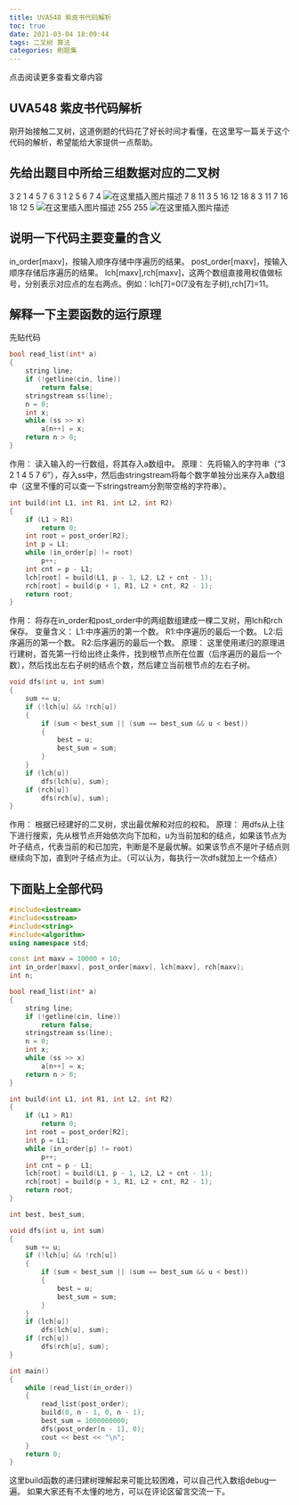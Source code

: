 ```yaml
---
title: UVA548 紫皮书代码解析
toc: true
date: 2021-03-04 18:09:44
tags: 二叉树 算法
categories: 刷题集
---
```


​​点击阅读更多查看文章内容<!--more-->

## UVA548 紫皮书代码解析
刚开始接触二叉树，这道例题的代码花了好长时间才看懂，在这里写一篇关于这个代码的解析，希望能给大家提供一点帮助。

## 先给出题目中所给三组数据对应的二叉树
3 2 1 4 5 7 6
3 1 2 5 6 7 4
![在这里插入图片描述](https://cdn.jsdelivr.net/gh/shnpd/blog-pic@main/csdn/55a2cf156496e516114d80d1d8a8bae2_1740931379086.png)
7 8 11 3 5 16 12 18
8 3 11 7 16 18 12 5
![在这里插入图片描述](https://cdn.jsdelivr.net/gh/shnpd/blog-pic@main/csdn/e2e4617936c21ac2d6e2c5ded7e29774_1740931379086.png)
255
255
![在这里插入图片描述](https://cdn.jsdelivr.net/gh/shnpd/blog-pic@main/csdn/946d5d505f78a931ceeced7a0e3a51fa_1740931379086.png)



## 说明一下代码主要变量的含义

in_order[maxv]，按输入顺序存储中序遍历的结果。
post_order[maxv]，按输入顺序存储后序遍历的结果。
lch[maxv],rch[maxv]，这两个数组直接用权值做标号，分别表示对应点的左右两点。例如：lch[7]=0(7没有左子树),rch[7]=11。

## 解释一下主要函数的运行原理
先贴代码

```cpp
bool read_list(int* a)
{
	string line;
	if (!getline(cin, line))
		return false;
	stringstream ss(line);
	n = 0;
	int x;
	while (ss >> x)
		a[n++] = x;
	return n > 0;
}
```
作用：
读入输入的一行数组，将其存入a数组中。
原理：
先将输入的字符串（“3 2 1 4 5 7 6”），存入ss中，然后由stringstream将每个数字单独分出来存入a数组中（这里不懂的可以查一下stringstream分割带空格的字符串）。

```cpp
int build(int L1, int R1, int L2, int R2)
{
	if (L1 > R1)
		return 0;
	int root = post_order[R2];
	int p = L1;
	while (in_order[p] != root)
		p++;
	int cnt = p - L1;
	lch[root] = build(L1, p - 1, L2, L2 + cnt - 1);
	rch[root] = build(p + 1, R1, L2 + cnt, R2 - 1);
	return root;
}
```
作用：
将存在in_order和post_order中的两组数组建成一棵二叉树，用lch和rch保存。
变量含义：
L1:中序遍历的第一个数。
R1:中序遍历的最后一个数。
L2:后序遍历的第一个数。
R2:后序遍历的最后一个数。
原理：
这里使用递归的原理进行建树，首先第一行给出终止条件，找到根节点所在位置（后序遍历的最后一个数），然后找出左右子树的结点个数，然后建立当前根节点的左右子树。

```cpp
void dfs(int u, int sum)
{
	sum += u;
	if (!lch[u] && !rch[u])
	{
		if (sum < best_sum || (sum == best_sum && u < best))
		{
			best = u;
			best_sum = sum;
		}
	}
	if (lch[u])
		dfs(lch[u], sum);
	if (rch[u])
		dfs(rch[u], sum);
}

```
作用：
根据已经建好的二叉树，求出最优解和对应的权和。
原理：
用dfs从上往下进行搜索，先从根节点开始依次向下加和，u为当前加和的结点，如果该节点为叶子结点，代表当前的和已加完，判断是不是最优解。如果该节点不是叶子结点则继续向下加，直到叶子结点为止。（可以认为，每执行一次dfs就加上一个结点）

## 下面贴上全部代码

```cpp
#include<iostream>
#include<sstream>
#include<string>
#include<algorithm>
using namespace std;

const int maxv = 10000 + 10;
int in_order[maxv], post_order[maxv], lch[maxv], rch[maxv];
int n;

bool read_list(int* a)
{
	string line;
	if (!getline(cin, line))
		return false;
	stringstream ss(line);
	n = 0;
	int x;
	while (ss >> x)
		a[n++] = x;
	return n > 0;
}

int build(int L1, int R1, int L2, int R2)
{
	if (L1 > R1)
		return 0;
	int root = post_order[R2];
	int p = L1;
	while (in_order[p] != root)
		p++;
	int cnt = p - L1;
	lch[root] = build(L1, p - 1, L2, L2 + cnt - 1);
	rch[root] = build(p + 1, R1, L2 + cnt, R2 - 1);
	return root;
}

int best, best_sum;

void dfs(int u, int sum)
{
	sum += u;
	if (!lch[u] && !rch[u])
	{
		if (sum < best_sum || (sum == best_sum && u < best))
		{
			best = u;
			best_sum = sum;
		}
	}
	if (lch[u])
		dfs(lch[u], sum);
	if (rch[u])
		dfs(rch[u], sum);
}

int main()
{
	while (read_list(in_order))
	{
		read_list(post_order);
		build(0, n - 1, 0, n - 1);
		best_sum = 1000000000;
		dfs(post_order[n - 1], 0);
		cout << best << "\n";
	}
	return 0;
}
```
这里build函数的递归建树理解起来可能比较困难，可以自己代入数组debug一遍。
如果大家还有不太懂的地方，可以在评论区留言交流一下。

